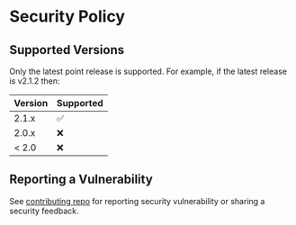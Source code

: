 <!-- markdownlint-disable MD041 -->
<!-- markdownlint-disable MD013 -->

# Security Policy

## Supported Versions

Only the latest point release is supported. For example, if the latest release is v2.1.2 then:

| Version | Supported          |
| ------- | ------------------ |
| 2.1.x   | :white_check_mark: |
| 2.0.x   | :x:                |
| < 2.0   | :x:                |

## Reporting a Vulnerability

See [contributing repo](https://github.com/gonative-cc/contributig) for reporting security vulnerability or sharing a security feedback.
